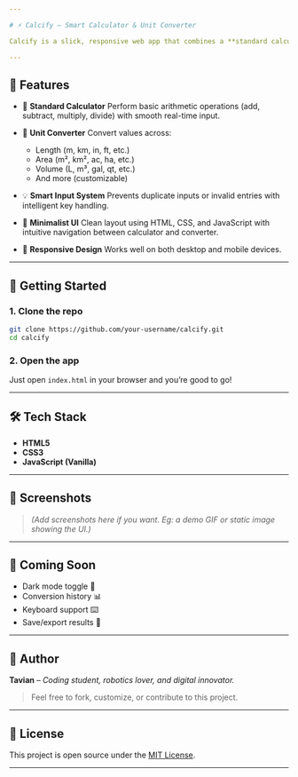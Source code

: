 ```yaml
---

# ⚡ Calcify – Smart Calculator & Unit Converter

Calcify is a slick, responsive web app that combines a **standard calculator** and a **multi-unit converter** into a single powerful tool. Whether you're crunching numbers or converting between metric and imperial units, Calcify has you covered — all in a modern, user-friendly interface.

---
```


## 🧠 Features

* 🔢 **Standard Calculator**
  Perform basic arithmetic operations (add, subtract, multiply, divide) with smooth real-time input.

* 🔁 **Unit Converter**
  Convert values across:

  * Length (m, km, in, ft, etc.)
  * Area (m², km², ac, ha, etc.)
  * Volume (L, m³, gal, qt, etc.)
  * And more (customizable)

* 💡 **Smart Input System**
  Prevents duplicate inputs or invalid entries with intelligent key handling.

* 🌙 **Minimalist UI**
  Clean layout using HTML, CSS, and JavaScript with intuitive navigation between calculator and converter.

* 📱 **Responsive Design**
  Works well on both desktop and mobile devices.

---

## 🚀 Getting Started

### 1. Clone the repo

```bash
git clone https://github.com/your-username/calcify.git
cd calcify
```

### 2. Open the app

Just open `index.html` in your browser and you’re good to go!

---

## 🛠 Tech Stack

* **HTML5**
* **CSS3**
* **JavaScript (Vanilla)**

---

## 📸 Screenshots

> *(Add screenshots here if you want. Eg: a demo GIF or static image showing the UI.)*

---

## 🧪 Coming Soon

* Dark mode toggle 🌚
* Conversion history 📊
* Keyboard support ⌨️
* Save/export results 💾

---

## 🙌 Author

**Tavian** – *Coding student, robotics lover, and digital innovator.*

> Feel free to fork, customize, or contribute to this project.

---

## 📄 License

This project is open source under the [MIT License](LICENSE).

---
